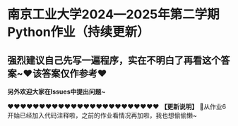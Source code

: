 # 南京工业大学2024—2025年第二学期Python作业（持续更新）
## ​强烈建议自己先写一遍程序，实在不明白了再看这个答案~​❤️​该答案仅作参考​❤️

**另外欢迎大家在Issues中提出问题~**

❤️​❤️​❤️​❤️​❤️​❤️​❤️​❤️​❤️​❤️​❤️​❤️​❤️​❤️​❤️​❤️​❤️​❤️​❤️​❤️​❤️​❤️​❤️​❤️
**【更新说明】**
🎉从作业6开始已经加入代码注释啦，之前的作业看情况再加啦，我也想偷偷懒~
